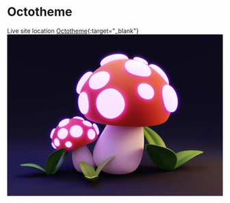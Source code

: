 # Octotheme
Live site location [Octotheme](https://octotheme.netlify.app/){:target="_blank"}
![Placeholder Image](/static/images/image-1.jpg "Header Image")
